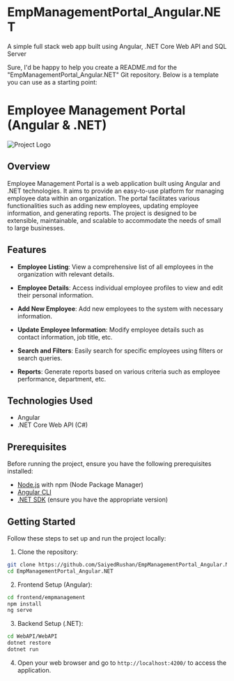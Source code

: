 # EmpManagementPortal_Angular.NET
A simple full stack web app built using Angular, .NET Core Web API and SQL Server

Sure, I'd be happy to help you create a README.md for the "EmpManagementPortal_Angular.NET" Git repository. Below is a template you can use as a starting point:

# Employee Management Portal (Angular & .NET)

![Project Logo](link_to_logo.png) <!-- You can add a logo here if you have one -->

## Overview

Employee Management Portal is a web application built using Angular and .NET technologies. It aims to provide an easy-to-use platform for managing employee data within an organization. The portal facilitates various functionalities such as adding new employees, updating employee information, and generating reports. The project is designed to be extensible, maintainable, and scalable to accommodate the needs of small to large businesses.

## Features

- **Employee Listing**: View a comprehensive list of all employees in the organization with relevant details.

- **Employee Details**: Access individual employee profiles to view and edit their personal information.

- **Add New Employee**: Add new employees to the system with necessary information.

- **Update Employee Information**: Modify employee details such as contact information, job title, etc.

- **Search and Filters**: Easily search for specific employees using filters or search queries.

- **Reports**: Generate reports based on various criteria such as employee performance, department, etc.

## Technologies Used

- Angular
- .NET Core Web API (C#)

## Prerequisites

Before running the project, ensure you have the following prerequisites installed:

- [Node.js](https://nodejs.org) with npm (Node Package Manager)
- [Angular CLI](https://angular.io/cli)
- [.NET SDK](https://dotnet.microsoft.com/download) (ensure you have the appropriate version)

## Getting Started

Follow these steps to set up and run the project locally:

1. Clone the repository:

```bash
git clone https://github.com/SaiyedRushan/EmpManagementPortal_Angular.NET.git
cd EmpManagementPortal_Angular.NET
```

2. Frontend Setup (Angular):

```bash
cd frontend/empmanagement
npm install
ng serve
```

3. Backend Setup (.NET):

```bash
cd WebAPI/WebAPI
dotnet restore
dotnet run
```

4. Open your web browser and go to `http://localhost:4200/` to access the application.
